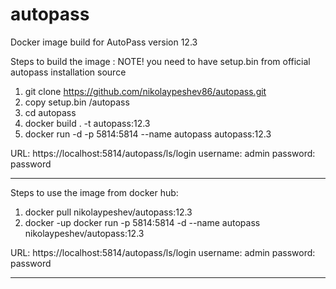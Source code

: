# autopass
Docker image build for AutoPass version 12.3


Steps to build the image :
NOTE! you need to have setup.bin from official autopass installation source
1. git clone https://github.com/nikolaypeshev86/autopass.git
2. copy setup.bin /autopass
3. cd autopass
4. docker build . -t autopass:12.3
5. docker run -d -p 5814:5814 --name autopass autopass:12.3

URL: https://localhost:5814/autopass/ls/login
username: admin
password: password

----------------------------------------------------------
Steps to use the image from docker hub:

1. docker pull nikolaypeshev/autopass:12.3
2. docker -up  docker run -p 5814:5814 -d --name autopass nikolaypeshev/autopass:12.3

URL: https://localhost:5814/autopass/ls/login
username: admin
password: password

----------------------------------------------------------
